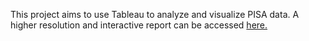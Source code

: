 This project aims to use Tableau to analyze and visualize PISA data.
A higher resolution and interactive report can be accessed [here.](https://public.tableau.com/profile/shirley1161#!/vizhome/PISAAnalysis_Final/PISAScoreAnalysis?publish=yes)
